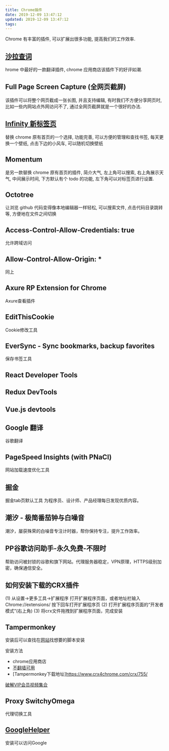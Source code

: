 ```yaml
---
title: Chrome插件
date: 2019-12-09 13:47:12
updated: 2019-12-09 13:47:12
tags:
---
```


Chrome 有丰富的插件, 可以扩展出很多功能, 提高我们的工作效率.

## [沙拉查词](https://saladict.crimx.com/)

hrome 中最好的一款翻译插件, chrome 应用商店该插件下的好评如潮.

## Full Page Screen Capture (全网页截屏)

该插件可以将整个网页截成一张长图, 并且支持编辑, 有时我们不方便分享网页时, 比如一些内网站点外网访问不了, 通过全网页截屏就是一个很好的办法.

<!-- more -->

## [Infinity 新标签页](https://www.infinitynewtab.com/)

替换 chrome 原有首页的一个选择, 功能完善, 可以方便的管理和查找书签, 每天更换一个壁纸, 点击下边的小风车, 可以随机切换壁纸

## Momentum

是另一款替换 chrome 原有首页的插件, 简介大气, 左上角可以搜索, 右上角展示天气, 中间展示时间, 下方默认有个 todo 的功能, 左下角可以对标签页进行设置.

## Octotree

让浏览 github 代码变得像本地编辑器一样轻松, 可以搜索文件, 点击代码目录跳转等, 方便地在文件之间切换

## Access-Control-Allow-Credentials: true

允许跨域访问

## Allow-Control-Allow-Origin: *

同上

## Axure RP Extension for Chrome

Axure查看插件

## EditThisCookie

Cookie修改工具

## EverSync - Sync bookmarks, backup favorites

保存书签工具

## React Developer Tools

## Redux DevTools

## Vue.js devtools

## Google 翻译

谷歌翻译

## PageSpeed Insights (with PNaCl)

网站加载速度优化工具

## 掘金

掘金tab页默认工具
为程序员、设计师、产品经理每日发现优质内容。

## 潮汐 - 极简番茄钟与白噪音

潮汐，屡获殊荣的白噪音专注计时器，帮你保持专注，提升工作效率。

## PP谷歌访问助手-永久免费-不限时

帮助访问被封锁的谷歌和旗下网站。代理服务器稳定，VPN原理，HTTPS级别加密，确保通信安全。

## 如何安装下载的CRX插件

(1) 从设置->更多工具->扩展程序 打开扩展程序页面，或者地址栏输入 Chrome://extensions/ 按下回车打开扩展程序页
(2) 打开扩展程序页面的“开发者模式”(右上角)
(3) 将crx文件拖拽到扩展程序页面，完成安装

## Tampermonkey

安装后可以查找在[网站](https://www.tampermonkey.net/scripts.php)找想要的脚本安装

安装方法

- chrome应用商店
- [不翻墙可用](https://www.crx4chrome.com/)
- [Tampermonkey下载地址]<https://www.crx4chrome.com/crx/755/>

[破解VIP会员视频集合](https://greasyfork.org/zh-CN/users/104201-%E9%BB%84%E7%9B%90)

## Proxy SwitchyOmega

代理切换工具

## [GoogleHelper](http://googlehelper.net/)

安装可以访问Google
